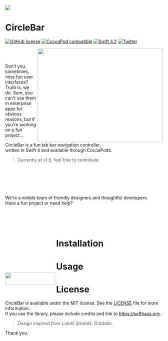 ![](https://user-images.githubusercontent.com/7403338/53202857-3e1e1600-3630-11e9-9bea-b9b369996e87.png)


# CircleBar 

[![GitHub license](https://img.shields.io/badge/license-MIT-lightgrey.svg)](https://github.com/softhausHQ/CircleBar/blob/readme-styling/LICENSE)
[![CocoaPod compatible](https://img.shields.io/cocoapods/v/CircleBar.svg)](https://github.com/softhausHQ/CircleBar)
[![Swift 4.2](https://img.shields.io/badge/Swift-4.2-green.svg?style=flat)](https://developer.apple.com/swift/)
[![Twitter](https://img.shields.io/twitter/follow/softhausHQ.svg?style=social)](http://twitter.com/softhausHQ)

<a href="https://github.com/softhausHQ/CircleBar">
<img align="right" src="https://user-images.githubusercontent.com/7403338/53261400-94489300-36dc-11e9-99db-5bdf86eb64eb.png" width="400" height="300" /></a>

<br>
<br> 

Don’t you, sometimes, miss fun user interfaces?  
Truth is, we do. Sure, you can't use them in enterprise apps for obvious reasons, but if you're working on a fun project... 

CircleBar is a fun tab bar navigation controller,  
written in Swift 4 and available through CocoaPods. 

> Currently at v1.0, feel free to contribute.


<br> 
<br> 
<br>



#

We’re a nimble team of friendly designers and thoughtful developers.  
Have a fun project or need help?   

<a href="mailto:team@softhaus.org">
<img align="left" style="margin-top:200px;" src="https://user-images.githubusercontent.com/7403338/53203134-08c5f800-3631-11e9-99cd-f85e16037cf1.png" width="160" height="40"/></a>

<br>
<br> 
<br> 

# Installation

# Usage



# License
CircleBar is available under the MIT license. See the [LICENSE](https://github.com/softhausHQ/CircleBar/blob/readme-styling/LICENSE) file for more information.  
If you use the library, please include credits and link to https://softhaus.org.

> _Design inspired from Lukáš Straňák, Dribbble._

Thank you.

